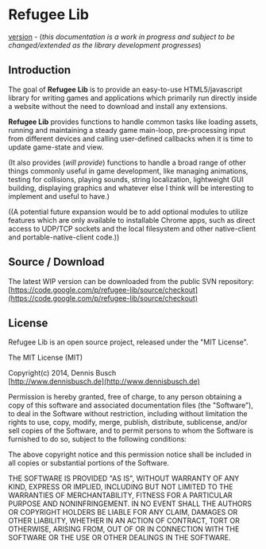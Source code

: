 # Refugee Lib
[version](./rlCore.html#version) - 
(*this documentation is a work in progress and subject to be changed/extended as the library development progresses*)
  
## Introduction
The goal of **Refugee Lib** is to provide an easy-to-use HTML5/javascript library for writing games and applications which primarily run directly inside a website without the need to download and install any extensions.

**Refugee Lib** provides functions to handle common tasks like loading assets, running and maintaining a steady game main-loop, pre-processing input from different devices and calling user-defined callbacks when it is time to update game-state and view.

(It also provides (*will provide*) functions to handle a broad range of other things commonly useful in game development, like managing animations, testing for collisions, playing sounds, string localization, lightweight GUI building, displaying graphics and whatever else I think will be interesting to implement and useful to have.)

((A potential future expansion would be to add optional modules to utilize features which are only available to installable Chrome apps, such as direct access to UDP/TCP sockets and the local filesystem and other native-client and portable-native-client code.))
  
## Source / Download
The latest WIP version can be downloaded from the public SVN repository:  
[https://code.google.com/p/refugee-lib/source/checkout](https://code.google.com/p/refugee-lib/source/checkout)
  
## License
Refugee Lib is an open source project, released under the "MIT License".

The MIT License (MIT)
 
Copyright(c) 2014, Dennis Busch  
[http://www.dennisbusch.de](http://www.dennisbusch.de) 

Permission is hereby granted, free of charge, to any person obtaining a copy
of this software and associated documentation files (the "Software"), to deal
in the Software without restriction, including without limitation the rights
to use, copy, modify, merge, publish, distribute, sublicense, and/or sell
copies of the Software, and to permit persons to whom the Software is
furnished to do so, subject to the following conditions:

The above copyright notice and this permission notice shall be included in
all copies or substantial portions of the Software.

THE SOFTWARE IS PROVIDED "AS IS", WITHOUT WARRANTY OF ANY KIND, EXPRESS OR
IMPLIED, INCLUDING BUT NOT LIMITED TO THE WARRANTIES OF MERCHANTABILITY,
FITNESS FOR A PARTICULAR PURPOSE AND NONINFRINGEMENT. IN NO EVENT SHALL THE
AUTHORS OR COPYRIGHT HOLDERS BE LIABLE FOR ANY CLAIM, DAMAGES OR OTHER
LIABILITY, WHETHER IN AN ACTION OF CONTRACT, TORT OR OTHERWISE, ARISING FROM,
OUT OF OR IN CONNECTION WITH THE SOFTWARE OR THE USE OR OTHER DEALINGS IN
THE SOFTWARE.
